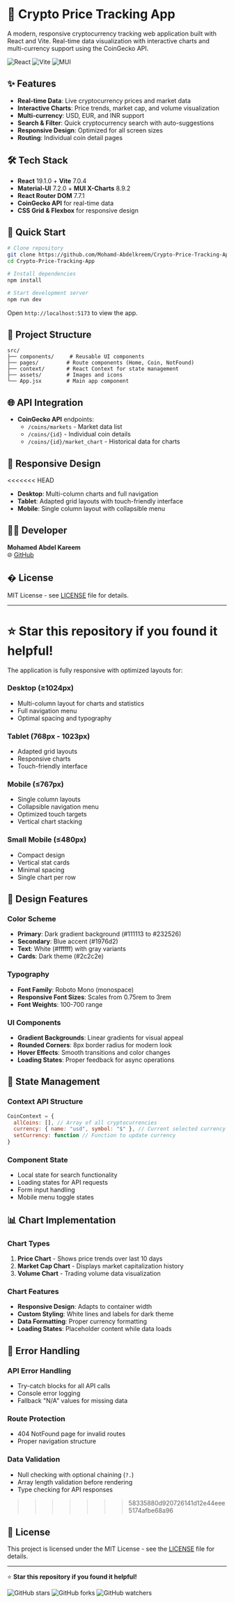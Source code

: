 # 🚀 Crypto Price Tracking App

A modern, responsive cryptocurrency tracking web application built with React and Vite. Real-time data visualization with interactive charts and multi-currency support using the CoinGecko API.

![React](https://img.shields.io/badge/React-19.1.0-blue) ![Vite](https://img.shields.io/badge/Vite-7.0.4-purple) ![MUI](https://img.shields.io/badge/MUI-7.2.0-blue)

## ✨ Features

- **Real-time Data**: Live cryptocurrency prices and market data
- **Interactive Charts**: Price trends, market cap, and volume visualization  
- **Multi-currency**: USD, EUR, and INR support
- **Search & Filter**: Quick cryptocurrency search with auto-suggestions
- **Responsive Design**: Optimized for all screen sizes
- **Routing**: Individual coin detail pages

## 🛠️ Tech Stack

- **React** 19.1.0 + **Vite** 7.0.4
- **Material-UI** 7.2.0 + **MUI X-Charts** 8.9.2
- **React Router DOM** 7.7.1
- **CoinGecko API** for real-time data
- **CSS Grid & Flexbox** for responsive design

## 🚀 Quick Start

```bash
# Clone repository
git clone https://github.com/Mohamd-Abdelkreem/Crypto-Price-Tracking-App.git
cd Crypto-Price-Tracking-App

# Install dependencies
npm install

# Start development server
npm run dev
```

Open `http://localhost:5173` to view the app.

## 📂 Project Structure

```
src/
├── components/     # Reusable UI components
├── pages/         # Route components (Home, Coin, NotFound)
├── context/       # React Context for state management
├── assets/        # Images and icons
└── App.jsx        # Main app component
```

## 🌐 API Integration

- **CoinGecko API** endpoints:
  - `/coins/markets` - Market data list
  - `/coins/{id}` - Individual coin details
  - `/coins/{id}/market_chart` - Historical data for charts

## 📱 Responsive Design

<<<<<<< HEAD
- **Desktop**: Multi-column charts and full navigation
- **Tablet**: Adapted grid layouts with touch-friendly interface
- **Mobile**: Single column layout with collapsible menu

## 👨‍💻 Developer

**Mohamed Abdel Kareem**  
🌐 [GitHub](https://github.com/Mohamd-Abdelkreem)

## � License

MIT License - see [LICENSE](LICENSE) file for details.

---

⭐ **Star this repository if you found it helpful!**
=======
The application is fully responsive with optimized layouts for:

### Desktop (≥1024px)
- Multi-column layout for charts and statistics
- Full navigation menu
- Optimal spacing and typography

### Tablet (768px - 1023px)
- Adapted grid layouts
- Responsive charts
- Touch-friendly interface

### Mobile (≤767px)
- Single column layouts
- Collapsible navigation menu
- Optimized touch targets
- Vertical chart stacking

### Small Mobile (≤480px)
- Compact design
- Vertical stat cards
- Minimal spacing
- Single chart per row

## 🎨 Design Features

### Color Scheme
- **Primary**: Dark gradient background (#111113 to #232526)
- **Secondary**: Blue accent (#1976d2)
- **Text**: White (#ffffff) with gray variants
- **Cards**: Dark theme (#2c2c2e)

### Typography
- **Font Family**: Roboto Mono (monospace)
- **Responsive Font Sizes**: Scales from 0.75rem to 3rem
- **Font Weights**: 100-700 range

### UI Components
- **Gradient Backgrounds**: Linear gradients for visual appeal
- **Rounded Corners**: 8px border radius for modern look
- **Hover Effects**: Smooth transitions and color changes
- **Loading States**: Proper feedback for async operations

## 🔄 State Management

### Context API Structure
```javascript
CoinContext = {
  allCoins: [], // Array of all cryptocurrencies
  currency: { name: "usd", symbol: "$" }, // Current selected currency
  setCurrency: function // Function to update currency
}
```

### Component State
- Local state for search functionality
- Loading states for API requests
- Form input handling
- Mobile menu toggle states

## 📊 Chart Implementation

### Chart Types
1. **Price Chart** - Shows price trends over last 10 days
2. **Market Cap Chart** - Displays market capitalization history
3. **Volume Chart** - Trading volume data visualization

### Chart Features
- **Responsive Design**: Adapts to container width
- **Custom Styling**: White lines and labels for dark theme
- **Data Formatting**: Proper currency formatting
- **Loading States**: Placeholder content while data loads

## 🚨 Error Handling

### API Error Handling
- Try-catch blocks for all API calls
- Console error logging
- Fallback "N/A" values for missing data

### Route Protection
- 404 NotFound page for invalid routes
- Proper navigation structure

### Data Validation
- Null checking with optional chaining (`?.`)
- Array length validation before rendering
- Type checking for API responses
>>>>>>> 58335880d920726141d12e44eee5174afbe68a96

## 📄 License

This project is licensed under the MIT License - see the [LICENSE](LICENSE) file for details.

---

⭐ **Star this repository if you found it helpful!**

![GitHub stars](https://img.shields.io/github/stars/Mohamd-Abdelkreem/Crypto-Price-Tracking-App?style=social)
![GitHub forks](https://img.shields.io/github/forks/Mohamd-Abdelkreem/Crypto-Price-Tracking-App?style=social)
![GitHub watchers](https://img.shields.io/github/watchers/Mohamd-Abdelkreem/Crypto-Price-Tracking-App?style=social)
